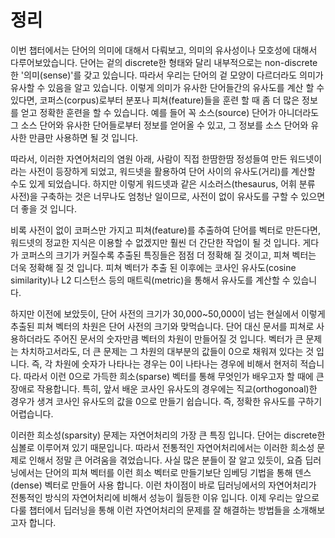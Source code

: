 # 정리

이번 챕터에서는 단어의 의미에 대해서 다뤄보고, 의미의 유사성이나 모호성에 대해서 다루어보았습니다. 단어는 겉의 discrete한 형태와 달리 내부적으로는 non-discrete한 '의미(sense)'를 갖고 있습니다. 따라서 우리는 단어의 겉 모양이 다르더라도 의미가 유사할 수 있음을 알고 있습니다. 이렇게 의미가 유사한 단어들간의 유사도를 계산 할 수 있다면, 코퍼스(corpus)로부터 분포나 피쳐(feature)들을 훈련 할 때 좀 더 많은 정보를 얻고 정확한 훈련을 할 수 있습니다. 예를 들어 꼭 소스(source) 단어가 아니더라도 그 소스 단어와 유사한 단어들로부터 정보를 얻어올 수 있고, 그 정보를 소스 단어와 유사한 만큼만 사용하면 될 것 입니다.

따라서, 이러한 자연어처리의 염원 아래, 사람이 직접 한땀한땀 정성들여 만든 워드넷이라는 사전이 등장하게 되었고, 워드넷을 활용하여 단어 사이의 유사도(거리)를 계산할 수도 있게 되었습니다. 하지만 이렇게 워드넷과 같은 시소러스(thesaurus, 어휘 분류 사전)을 구축하는 것은 너무나도 엄청난 일이므로, 사전이 없이 유사도를 구할 수 있으면 더 좋을 것 입니다.

비록 사전이 없이 코퍼스만 가지고 피쳐(feature)를 추출하여 단어를 벡터로 만든다면, 워드넷의 정교한 지식은 이용할 수 없겠지만 훨씬 더 간단한 작업이 될 것 입니다. 게다가 코퍼스의 크기가 커질수록 추출된 특징들은 점점 더 정확해 질 것이고, 피쳐 벡터는 더욱 정확해 질 것 입니다. 피쳐 벡터가 추출 된 이후에는 코사인 유사도(cosine similarity)나 L2 디스턴스 등의 매트릭(metric)을 통해서 유사도를 계산할 수 있습니다.

하지만 이전에 보았듯이, 단어 사전의 크기가 30,000~50,000이 넘는 현실에서 이렇게 추출된 피쳐 벡터의 차원은 단어 사전의 크기와 맞먹습니다. 단어 대신 문서를 피쳐로 사용하더라도 주어진 문서의 숫자만큼 벡터의 차원이 만들어질 것 입니다. 벡터가 큰 문제는 차치하고서라도, 더 큰 문제는 그 차원의 대부분의 값들이 0으로 채워져 있다는 것 입니다. 즉, 각 차원에 숫자가 나타나는 경우는 0이 나타나는 경우에 비해서 현저히 적습니다. 따라서 이런 0으로 가득한 희소(sparse) 벡터를 통해 무엇인가 배우고자 할 때에 큰 장애로 작용합니다. 특히, 앞서 배운 코사인 유사도의 경우에는 직교(orthogonoal)한 경우가 생겨 코사인 유사도의 값을 0으로 만들기 쉽습니다. 즉, 정확한 유사도를 구하기 어렵습니다.

이러한 희소성(sparsity) 문제는 자연어처리의 가장 큰 특징 입니다. 단어는 discrete한 심볼로 이루어져 있기 때문입니다. 따라서 전통적인 자연어처리에서는 이러한 희소성 문제로 인해서 정말 큰 어려움을 겪었습니다. 사실 많은 분들이 잘 알고 있듯이, 요즘 딥러닝에서는 단어의 피쳐 벡터를 이런 희소 벡터로 만들기보단 임베딩 기법을 통해 덴스(dense) 벡터로 만들어 사용 합니다. 이런 차이점이 바로 딥러닝에서의 자연어처리가 전통적인 방식의 자연어처리에 비해서 성능이 월등한 이유 입니다. 이제 우리는 앞으로 다룰 챕터에서 딥러닝을 통해 이런 자연어처리의 문제를 잘 해결하는 방법들을 소개해보고자 합니다.

